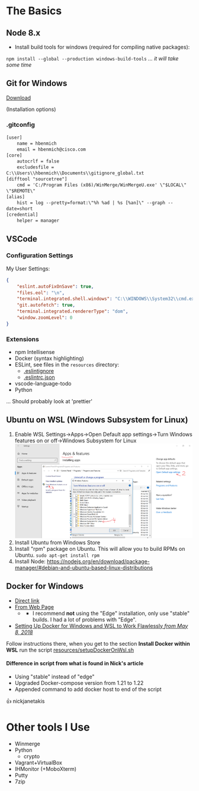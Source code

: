 
# The Basics

## Node 8.x

* Install build tools for windows (required for compiling native packages): 

`npm install --global --production windows-build-tools`
_... it will take some time_

## Git for Windows
[Download](https://git-scm.com/download/win)

(Installation options)

### .gitconfig
```
[user]
	name = hbenmich
	email = hbenmich@cisco.com
[core]
	autocrlf = false
	excludesfile = C:\\Users\\hbenmich\\Documents\\gitignore_global.txt
[difftool "sourcetree"]
	cmd = 'C:/Program Files (x86)/WinMerge/WinMergeU.exe' \"$LOCAL\" \"$REMOTE\"
[alias]
	hist = log --pretty=format:\"%h %ad | %s [%an]\" --graph --date=short
[credential]
	helper = manager
```

## VSCode

### Configuration Settings

My User Settings:

```json
{
    "eslint.autoFixOnSave": true,
    "files.eol": "\n",
    "terminal.integrated.shell.windows": "C:\\WINDOWS\\System32\\cmd.exe",
    "git.autofetch": true,
    "terminal.integrated.rendererType": "dom",
    "window.zoomLevel": 0
}
```

### Extensions

* npm Intellisense
* Docker (syntax highlighting)
* ESLint, see files in the `resources` directory:
  * [.eslintignore](resources/.eslintignore)
  * [.eslintrc.json](resources/.eslintrc.json)
* vscode-language-todo
* Python

... Should probably look at 'prettier'


## Ubuntu on WSL (Windows Subsystem for Linux)

1. Enable WSL
Settings->Apps->Open Default app settings->Turn Windows features on or off->Windows Subsystem for Linux
![Settings->Apps->Open Default app settings->Turn Windows features on or off->Windows Subsystem for Linux](static/EnableWSL.png "Enable WSL")
2. Install Ubuntu from Windows Store
3. Install "rpm" package on Ubuntu. This will allow you to build RPMs on Ubuntu.
`sudo apt-get install rpm`
4. Install Node: https://nodejs.org/en/download/package-manager/#debian-and-ubuntu-based-linux-distributions


## Docker for Windows

* [Direct link](https://download.docker.com/win/stable/Docker%20for%20Windows%20Installer.exe)	
* [From Web Page](https://store.docker.com/editions/community/docker-ce-desktop-windows)
	* * I recommend __not__ using the "Edge" installation, only use "stable" builds. I had a lot of problems with "Edge".
* [Setting Up Docker for Windows and WSL to Work Flawlessly _from May 8, 2018_](https://nickjanetakis.com/blog/setting-up-docker-for-windows-and-wsl-to-work-flawlessly)

Follow instructions there, when you get to the section __Install Docker within WSL__ run the script [resources/setupDockerOnWsl.sh](resources/setupDockerOnWsl.sh)

#### Difference in script from what is found in Nick's article

* Using "stable" instead of "edge"
* Upgraded Docker-compose version from 1.21 to 1.22
* Appended command to add docker host to end of the script

:+1: nickjanetakis

# Other tools I Use

* Winmerge
* Python
	* crypto
* Vagrant+VirtualBox
* IHMonitor (+MoboXterm)
* Putty
* 7zip
